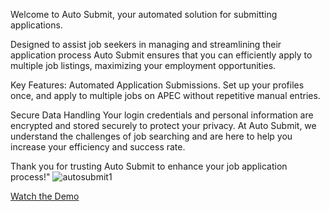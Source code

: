 Welcome to Auto Submit, your automated solution for submitting applications. 

Designed to assist job seekers in managing and streamlining their application process
Auto Submit ensures that you can efficiently apply to multiple job listings, 
maximizing your employment opportunities.

Key Features:
    Automated Application Submissions.
    Set up your profiles once, and apply to multiple jobs on APEC without repetitive manual entries.

Secure Data Handling
    Your login credentials and personal information are encrypted and stored securely to protect your privacy.
    At Auto Submit, we understand the challenges of job searching and are here to help you increase your efficiency and success rate.

Thank you for trusting Auto Submit to enhance your job application process!"
![autosubmit1](https://github.com/user-attachments/assets/3a5b820a-43d7-4d5f-a77d-c1c34af237f2)

[Watch the Demo](https://www.youtube.com/watch?v=9KVsTO6Zi58)
